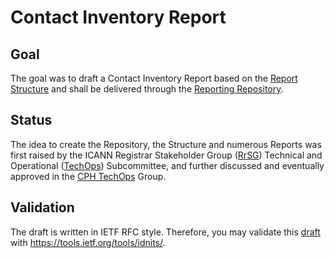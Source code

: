 Contact Inventory Report
=================

## Goal
The goal was to draft a Contact Inventory Report based on the [Report Structure] and shall be delivered through the [Reporting Repository].

## Status
The idea to create the Repository, the Structure and numerous Reports was first raised by the ICANN Registrar Stakeholder Group ([RrSG]) Technical and Operational ([TechOps]) Subcommittee, and further discussed and eventually approved in the [CPH TechOps] Group.

## Validation
The draft is written in IETF RFC style. Therefore, you may validate this [draft] with https://tools.ietf.org/tools/idnits/.

[RrSG]: https://rrsg.org/
[TechOps]: https://rrsg.org/working-groups/
[CPH TechOps]: https://bestpractice.domains
[Reporting Repository]: https://github.com/seitsu/reporting-repository
[Report Structure]: https://github.com/seitsu/report-structure
[draft]: /draft-sattler-contact-inventory-report.txt
[Simple Registration Reporting]: https://datatracker.ietf.org/doc/draft-ietf-regext-simple-registration-reporting/
